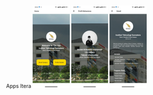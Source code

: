 Apps Itera 
<img src="./Apps-Screenshoot/Screen-1.jpg" width="20%">
<img src="./Apps-Screenshoot/Screen-2.jpg" width="20%">
<img src="./Apps-Screenshoot/Screen-3.jpg" width="20%">
